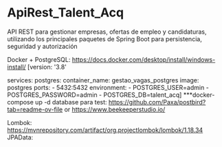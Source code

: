 # ApiRest_Talent_Acq

API REST para gestionar empresas, ofertas de empleo y candidaturas, utilizando los principales paquetes de Spring Boot para persistencia, seguridad y autorización


Docker + PostgreSQL: 
https://docs.docker.com/desktop/install/windows-install/
[version: '3.8'

services:
  postgres:
    container_name: gestao_vagas_postgres
    image: postgres
    ports:
      - 5432:5432
    environment:
      - POSTGRES_USER=admin
      - POSTGRES_PASSWORD=admin
      - POSTGRES_DB=talent_acq]
***docker-compose up -d
database para test:
https://github.com/Paxa/postbird?tab=readme-ov-file or
https://www.beekeeperstudio.io/


Lombok: 
https://mvnrepository.com/artifact/org.projectlombok/lombok/1.18.34
JPAData: 